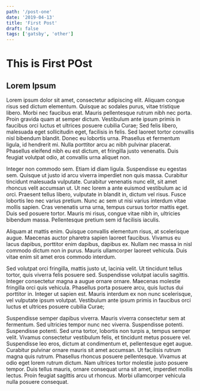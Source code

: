 ```yaml
---
path: '/post-one'
date: '2019-04-13'
title: 'First Post'
draft: false
tags: ['gatsby', 'other']
---
```


# This is First POst

## Lorem Ipsum

Lorem ipsum dolor sit amet, consectetur adipiscing elit. Aliquam congue risus sed dictum elementum. Quisque ac sodales purus, vitae tristique libero. Morbi nec faucibus erat. Mauris pellentesque rutrum nibh nec porta. Proin gravida quam at semper dictum. Vestibulum ante ipsum primis in faucibus orci luctus et ultrices posuere cubilia Curae; Sed felis libero, malesuada eget sollicitudin eget, facilisis in felis. Sed laoreet tortor convallis nisl bibendum blandit. Donec eu lobortis urna. Phasellus et fermentum ligula, id hendrerit mi. Nulla porttitor arcu ac nibh pulvinar placerat. Phasellus eleifend nibh eu est dictum, et fringilla justo venenatis. Duis feugiat volutpat odio, at convallis urna aliquet non.

Integer non commodo sem. Etiam id diam ligula. Suspendisse eu egestas sem. Quisque ut justo id arcu viverra imperdiet non quis massa. Curabitur tincidunt malesuada vulputate. Curabitur venenatis nunc elit, sit amet rhoncus velit accumsan ut. Ut nec lorem a ante euismod vestibulum ac id orci. Praesent tellus libero, vulputate in blandit in, dictum vel risus. Fusce lobortis leo nec varius pretium. Nunc ac sem ut nisi varius interdum vitae mollis sapien. Cras venenatis urna urna, tempus cursus tortor mattis eget. Duis sed posuere tortor. Mauris mi risus, congue vitae nibh in, ultricies bibendum massa. Pellentesque pretium sem id facilisis iaculis.

Aliquam at mattis enim. Quisque convallis elementum risus, at scelerisque augue. Maecenas auctor pharetra sapien laoreet faucibus. Vivamus eu lacus dapibus, porttitor enim dapibus, dapibus ex. Nullam nec massa in nisl commodo dictum non in purus. Mauris ullamcorper laoreet vehicula. Duis vitae enim sit amet eros commodo interdum.

Sed volutpat orci fringilla, mattis justo ut, lacinia velit. Ut tincidunt tellus tortor, quis viverra felis posuere sed. Suspendisse volutpat iaculis sagittis. Integer consectetur magna a augue ornare ornare. Maecenas molestie fringilla orci quis vehicula. Phasellus porta posuere arcu, quis luctus dui porttitor in. Integer ut sapien est. Mauris interdum ex non nunc scelerisque, vel vulputate ipsum volutpat. Vestibulum ante ipsum primis in faucibus orci luctus et ultrices posuere cubilia Curae;

Suspendisse semper dapibus viverra. Mauris viverra consectetur sem at fermentum. Sed ultricies tempor nunc nec viverra. Suspendisse potenti. Suspendisse potenti. Sed urna tortor, lobortis non turpis a, tempus semper velit. Vivamus consectetur vestibulum felis, et tincidunt metus posuere vel. Suspendisse leo eros, dictum at condimentum et, pellentesque eget augue. Curabitur pulvinar ornare mauris sit amet accumsan. Ut facilisis rutrum magna quis rutrum. Phasellus rhoncus posuere pellentesque. Vivamus at odio eget lorem rutrum dictum. Nam ultrices tortor molestie justo posuere tempor. Duis tellus mauris, ornare consequat urna sit amet, imperdiet mollis lectus. Proin feugiat sagittis arcu ut rhoncus. Morbi ullamcorper vehicula nulla posuere consequat.
